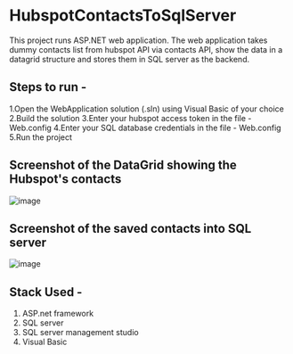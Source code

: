 # HubspotContactsToSqlServer

This project runs ASP.NET web application. 
The web application takes dummy contacts list from hubspot API via contacts API, show the data in a datagrid structure and stores them in SQL server as the backend.

## Steps to run -

1.Open the WebApplication solution (.sln) using Visual Basic of your choice
2.Build the solution
3.Enter your hubspot access token in the file - Web.config 
4.Enter your SQL database credentials in the file - Web.config 
5.Run the project


## Screenshot of the DataGrid showing the Hubspot's contacts

![image](https://user-images.githubusercontent.com/121125272/208906276-da09be5a-2e72-4b9c-9943-9ee5e7c17990.png)

## Screenshot of the saved contacts into SQL server

![image](https://user-images.githubusercontent.com/121125272/208905731-8573fc70-de42-4ea1-b6dc-e2c5d5429ee6.png)

## Stack Used -

1. ASP.net framework 
2. SQL server
3. SQL server management studio
4. Visual Basic
